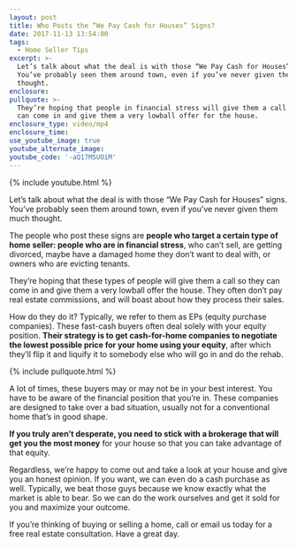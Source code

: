 ```yaml
---
layout: post
title: Who Posts the “We Pay Cash for Houses” Signs?
date: 2017-11-13 13:54:00
tags:
  - Home Seller Tips
excerpt: >-
  Let’s talk about what the deal is with those “We Pay Cash for Houses” signs.
  You’ve probably seen them around town, even if you’ve never given them much
  thought.
enclosure:
pullquote: >-
  They’re hoping that people in financial stress will give them a call so they
  can come in and give them a very lowball offer for the house.
enclosure_type: video/mp4
enclosure_time:
use_youtube_image: true
youtube_alternate_image:
youtube_code: '-aQ17M5UOiM'
---
```



{% include youtube.html %}

Let’s talk about what the deal is with those “We Pay Cash for Houses” signs. You’ve probably seen them around town, even if you’ve never given them much thought.

The people who post these signs are **people who target a certain type of home seller: people who are in financial stress**, who can’t sell, are getting divorced, maybe have a damaged home they don’t want to deal with, or owners who are evicting tenants.

They’re hoping that these types of people will give them a call so they can come in and give them a very lowball offer the house. They often don’t pay real estate commissions, and will boast about how they process their sales.

How do they do it? Typically, we refer to them as EPs (equity purchase companies). These fast-cash buyers often deal solely with your equity position. **Their strategy is to get cash-for-home companies to negotiate the lowest possible price for your home using your equity**, after which they’ll flip it and liquify it to somebody else who will go in and do the rehab.

{% include pullquote.html %}

A lot of times, these buyers may or may not be in your best interest. You have to be aware of the financial position that you’re in. These companies are designed to take over a bad situation, usually not for a conventional home that’s in good shape.

**If you truly aren’t desperate, you need to stick with a brokerage that will get you the most money** for your house so that you can take advantage of that equity.

Regardless, we’re happy to come out and take a look at your house and give you an honest opinion. If you want, we can even do a cash purchase as well. Typically, we beat those guys because we know exactly what the market is able to bear. So we can do the work ourselves and get it sold for you and maximize your outcome.

If you’re thinking of buying or selling a home, call or email us today for a free real estate consultation. Have a great day.